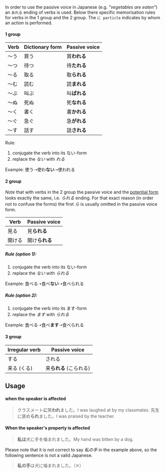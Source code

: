 In order to use the passive voice in Japanese (e.g. *"vegetables are eaten"*) an `あれる` ending of verbs is used. Below there specific memorisation rules for verbs in the 1 group and the 2 group.
The `に particle` indicates by whom an action is performed.

#### 1 group
|Verb|Dictionary form|Passive voice|
|-|-|-|
|～う|買う|買**われる**|
|～つ|待つ|待**たれる**|
|～る|取る|取**られる**|
|～む|読む|読**まれる**|
|～ぶ|叫ぶ|叫**ばれる**|
|～ぬ|死ぬ|死**なれる**|
|～く|書く|書**かれる**|
|～ぐ|急ぐ|急**がれる**|
|～す|話す|話**される**|

Rule:
1) conjugate the verb into its ない-form
2) replace the *ない* with *れる*

Example: 使う➝使わ**ない**➝使われる

#### 2 group
*Note* that with verbs in the 2 group the passive voice and the [potential form](97) looks exactly the same, i.e. *られる* ending. For that exact reason (in order not to confuse the forms) the first *ら* is usually omitted in the passive voice form.

|Verb|Passive voice|
|-|-|
|見る|見**られる**|
|開ける|開け**られる**|

##### Rule (option 1):
1) conjugate the verb into its ない-form
2) replace the *ない* with *られる*

Example: 食べる➝食べ**ない**➝食べられる

##### Rule (option 2):
1) conjugate the verb into its ます-form
2) replace the *ます* with *られる*

Example: 食べる➝食べ**ます**➝食べられる

#### 3 group
|Irregular verb|Passive voice|
|-|-|
|する|される|
|来る (くる)|来**られる** (こられる)|

## Usage
#### when the speaker is affected
>クラスメート**に**笑**われ**ました。I was laughed at by my classmates.
>先生に褒め**られ**ました。I was praised by the teacher.

#### When the speaker's property is affected
>**私は**犬に手を噛まれました。My hand was bitten by a dog.

Please note that it is not correct to say *私の手* in the example above, so the following sentence is not a valid Japanese.
>**私の手**は犬に噛まれました。（✕）